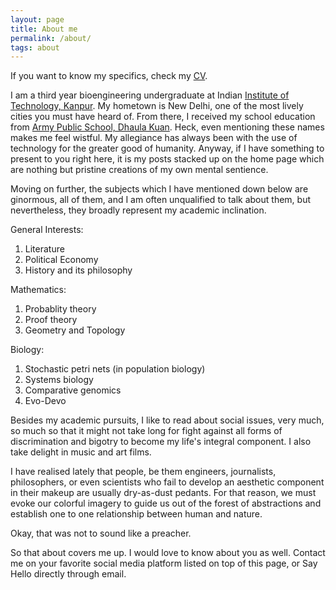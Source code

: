```yaml
---
layout: page
title: About me
permalink: /about/
tags: about
---
```


If you want to know my specifics, check my [CV][cv].

I am a third year bioengineering undergraduate at Indian [Institute of Technology, Kanpur][iitk]. My hometown is New Delhi, one of the most lively cities you must have heard of. From there, I received my school education from [Army Public School, Dhaula Kuan][aps]. Heck, even mentioning these names makes me feel wistful. My allegiance has always been with the use of technology for the greater good of humanity. Anyway, if I have something to present to you right here, it is my posts stacked up on the home page which are nothing but pristine creations of my own mental sentience. 

Moving on further, the subjects which I have mentioned down below are ginormous, all of them, and I am often unqualified to talk about them, but nevertheless, they broadly represent my academic inclination.

General Interests:

1. Literature
2. Political Economy
3. History and its philosophy


Mathematics:

1. Probablity theory
2. Proof theory
3. Geometry and Topology


Biology:

1. Stochastic petri nets (in population biology)
2. Systems biology
4. Comparative genomics
6. Evo-Devo

Besides my academic pursuits, I like to read about social issues, very much, so much so that it might not take long for fight against all forms of discrimination and bigotry to become my life's integral component. I also take delight in music and art films.

I have realised lately that people, be them engineers, journalists, philosophers, or even scientists who fail to develop an aesthetic component in their makeup are usually dry-as-dust pedants. For that reason, we must evoke our colorful imagery to guide us out of the forest of abstractions and establish one to one relationship between human and nature. 

Okay, that was not to sound like a preacher. 

So that about covers me up. I would love to know about you as well. 
Contact me on your favorite social media platform listed on top of this page, or Say Hello directly through email.

[aps]: http://apsdk.com
[iitk]: www.iitk.ac.in
[cv]: home.iitk.ac.in/~akshaybt
